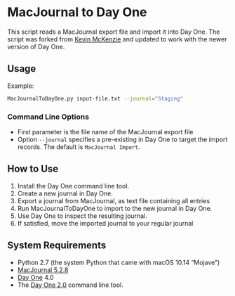 # MacJournal to Day One

This script reads a MacJournal export file and import it into Day One. The script was forked from [Kevin McKenzie](https://github.com/Tam-Lin/MacJournaltoDayOne---Python) and updated to work with the newer version of Day One.

## Usage

Example:

```bash
MacJournalToDayOne.py input-file.txt --journal="Staging"
```


### Command Line Options

- First parameter is the file name of the MacJournal export file
- Option `--journal` specifies a pre-existing in Day One to target the import records. The default is `MacJournal Import`.

## How to Use

1. Install the Day One command line tool.
2. Create a new journal in Day One.
3. Export a journal from MacJournal, as text file containing all entries
4. Run MacJournalToDayOne to import to the new journal in Day One.
5. Use Day One to inspect the resulting journal.
6. If satisfied, move the imported journal to your regular journal

## System Requirements

- Python 2.7 (the system Python that came with macOS 10.14 “Mojave”)
- [MacJournal 5.2.8](https://danschimpf.com)
- [Day One](https://dayoneapp.com) 4.0
- The [Day One 2.0](https://help.dayoneapp.com/en/articles/435871-command-line-interface-cli) command line tool.


